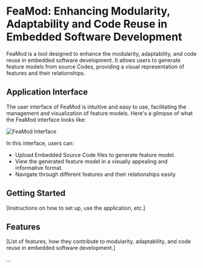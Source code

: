 # FeaMod: Enhancing Modularity, Adaptability and Code Reuse in Embedded Software Development

FeaMod is a tool designed to enhance the modularity, adaptability, and code reuse in embedded software development. It allows users to generate feature models from source Codes, providing a visual representation of features and their relationships.

## Application Interface

The user interface of FeaMod is intuitive and easy to use, facilitating the management and visualization of feature models. Here's a glimpse of what the FeaMod interface looks like:

![FeaMod Interface](/path/to/InterfaceFeaMod.jpg)

In this interface, users can:

- Upload Embedded Source Code files to generate feature model.
- View the generated feature model in a visually appealing and informative format.
- Navigate through different features and their relationships easily.

## Getting Started

[Instructions on how to set up, use the application, etc.]

## Features

[List of features, how they contribute to modularity, adaptability, and code reuse in embedded software development.]

...

